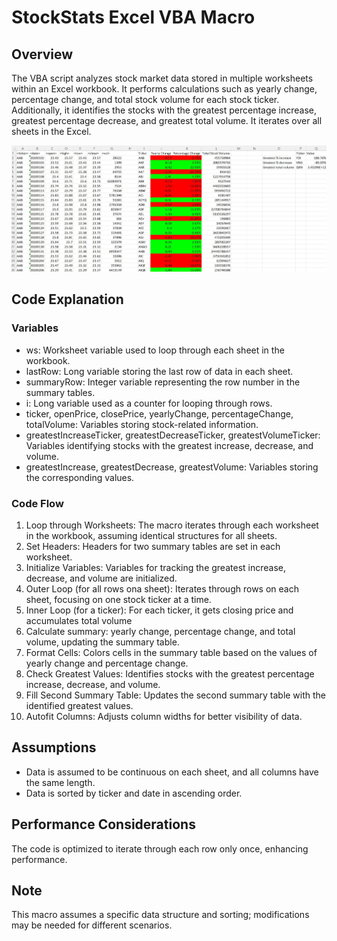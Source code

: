 # StockStats Excel VBA Macro

## Overview
The VBA script analyzes stock market data stored in multiple worksheets within an Excel workbook. It performs calculations such as yearly change, percentage change, and total stock volume for each stock ticker. Additionally, it identifies the stocks with the greatest percentage increase, greatest percentage decrease, and greatest total volume. It iterates over all sheets in the Excel.

![StockStats2020](Screenshots/StockStats2020.jpg)

## Code Explanation
### Variables
* ws: Worksheet variable used to loop through each sheet in the workbook.
* lastRow: Long variable storing the last row of data in each sheet.
* summaryRow: Integer variable representing the row number in the summary tables.
* i: Long variable used as a counter for looping through rows.
* ticker, openPrice, closePrice, yearlyChange, percentageChange, totalVolume: Variables storing stock-related information.
* greatestIncreaseTicker, greatestDecreaseTicker, greatestVolumeTicker: Variables identifying stocks with the greatest increase, decrease, and volume.
* greatestIncrease, greatestDecrease, greatestVolume: Variables storing the corresponding values.

### Code Flow
1. Loop through Worksheets: The macro iterates through each worksheet in the workbook, assuming identical structures for all sheets.
2. Set Headers: Headers for two summary tables are set in each worksheet.
3. Initialize Variables: Variables for tracking the greatest increase, decrease, and volume are initialized.
4. Outer Loop (for all rows ona sheet): Iterates through rows on each sheet, focusing on one stock ticker at a time.
5. Inner Loop (for a ticker): For each ticker, it gets closing price and accumulates total volume
6. Calculate summary: yearly change, percentage change, and total volume, updating the summary table.
6. Format Cells: Colors cells in the summary table based on the values of yearly change and percentage change.
7. Check Greatest Values: Identifies stocks with the greatest percentage increase, decrease, and volume.
8. Fill Second Summary Table: Updates the second summary table with the identified greatest values.
9. Autofit Columns: Adjusts column widths for better visibility of data.

## Assumptions
* Data is assumed to be continuous on each sheet, and all columns have the same length.
* Data is sorted by ticker and date in ascending order.

## Performance Considerations
The code is optimized to iterate through each row only once, enhancing performance.

## Note
This macro assumes a specific data structure and sorting; modifications may be needed for different scenarios.